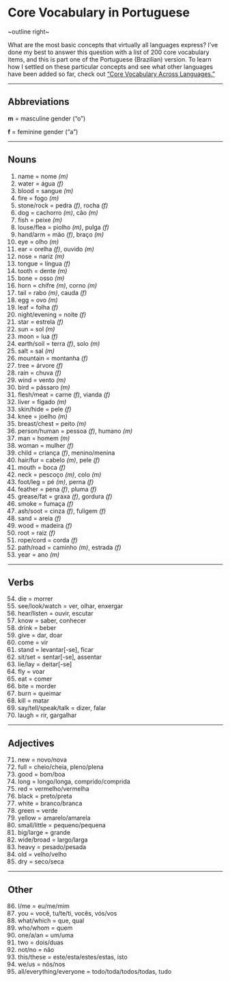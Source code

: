 # Core Vocabulary in Portuguese

~outline right~

What are the most basic concepts that virtually all languages express? I’ve done my best to answer this question with a list of 200 core vocabulary items, and this is part one of the Portuguese (Brazilian) version. To learn how I settled on these particular concepts and see what other languages have been added so far, check out [“Core Vocabulary Across Languages.”](/core-vocabulary)

---

## Abbreviations

**m** = masculine gender (“o”)

**f** = feminine gender (“a”)

---

## Nouns

1. name = nome *(m)*
2. water = água *(f)*
3. blood = sangue *(m)*
4. fire = fogo *(m)*
5. stone/rock = pedra *(f)*, rocha *(f)*
6. dog = cachorro *(m)*, cão *(m)*
7. fish = peixe *(m)*
8. louse/flea = piolho *(m)*, pulga *(f)*
9. hand/arm = mão *(f)*, braço *(m)*
10. eye = olho *(m)*
11. ear = orelha *(f)*, ouvido *(m)*
12. nose = nariz *(m)*
13. tongue = língua *(f)*
14. tooth = dente *(m)*
15. bone = osso *(m)*
16. horn = chifre *(m)*, corno *(m)*
17. tail = rabo *(m)*, cauda *(f)*
18. egg = ovo *(m)*
19. leaf = folha *(f)*
20. night/evening = noite *(f)*
21. star = estrela *(f)*
22. sun = sol *(m)*
23. moon = lua *(f)*
24. earth/soil = terra *(f)*, solo *(m)*
25. salt = sal *(m)*
26. mountain = montanha *(f)*
27. tree = árvore *(f)*
28. rain = chuva *(f)*
29. wind = vento *(m)*
30. bird = pássaro *(m)*
31. flesh/meat = carne *(f)*, vianda *(f)*
32. liver = fígado *(m)*
33. skin/hide = pele *(f)*
34. knee = joelho *(m)*
35. breast/chest = peito *(m)*
36. person/human = pessoa *(f)*, humano *(m)*
37. man = homem *(m)*
38. woman = mulher *(f)*
39. child = criança *(f)*, menino/menina
40. hair/fur = cabelo *(m)*, pele *(f)*
41. mouth = boca *(f)*
42. neck = pescoço *(m)*, colo *(m)*
43. foot/leg = pé *(m)*, perna *(f)*
44. feather = pena *(f)*, pluma *(f)*
45. grease/fat = graxa *(f)*, gordura *(f)*
46. smoke = fumaça *(f)*
47. ash/soot = cinza *(f)*, fuligem *(f)*
48. sand = areia *(f)*
49. wood = madeira *(f)*
50. root = raiz *(f)*
51. rope/cord = corda *(f)*
52. path/road = caminho *(m)*, estrada *(f)*
53. year = ano *(m)*

---

## Verbs

54. die = morrer
55. see/look/watch = ver, olhar, enxergar
56. hear/listen = ouvir, escutar
57. know = saber, conhecer
58. drink = beber
59. give = dar, doar
60. come = vir
61. stand = levantar[-se], ficar
62. sit/set = sentar[-se], assentar
63. lie/lay = deitar[-se]
64. fly = voar
65. eat = comer
66. bite = morder
67. burn = queimar
68. kill = matar
69. say/tell/speak/talk = dizer, falar
70. laugh = rir, gargalhar

---

## Adjectives

71. new = novo/nova
72. full = cheio/cheia, pleno/plena
73. good = bom/boa
74. long = longo/longa, comprido/comprida
75. red = vermelho/vermelha
76. black = preto/preta
77. white = branco/branca
78. green = verde
79. yellow = amarelo/amarela
80. small/little = pequeno/pequena
81. big/large = grande
82. wide/broad = largo/larga
83. heavy = pesado/pesada
84. old = velho/velho
85. dry = seco/seca

---

## Other

86. I/me = eu/me/mim
87. you = você, tu/te/ti, vocês, vós/vos
88. what/which = que, qual
89. who/whom = quem
90. one/a/an = um/uma
91. two = dois/duas
92. not/no = não
93. this/these = este/esta/estes/estas, isto
94. we/us = nós/nos
95. all/everything/everyone = todo/toda/todos/todas, tudo
